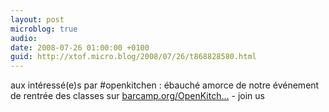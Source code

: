 ```yaml
---
layout: post
microblog: true
audio: 
date: 2008-07-26 01:00:00 +0100
guid: http://xtof.micro.blog/2008/07/26/t868828580.html
---
```

aux intéressé(e)s par #openkitchen : ébauché amorce de notre événement de rentrée des classes sur [barcamp.org/OpenKitch...](http://barcamp.org/OpenKitchen) - join us
